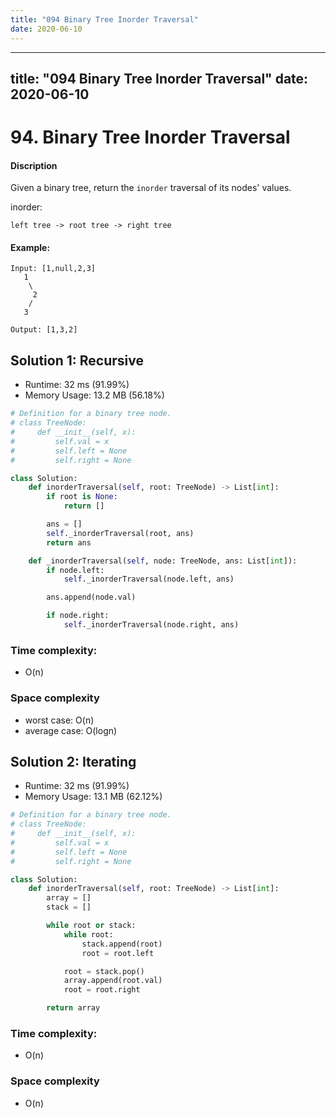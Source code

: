 ```yaml
---
title: "094 Binary Tree Inorder Traversal"
date: 2020-06-10
---
```


---
title: "094 Binary Tree Inorder Traversal"
date: 2020-06-10
---

# 94. Binary Tree Inorder Traversal

#### Discription

Given a binary tree, return the `inorder` traversal of its nodes' values.

inorder:

```
left tree -> root tree -> right tree
``` 

#### Example:

```
Input: [1,null,2,3]
   1
    \
     2
    /
   3

Output: [1,3,2]
```

## Solution 1: Recursive

- Runtime: 32 ms (91.99%)
- Memory Usage: 13.2 MB (56.18%)

```python
# Definition for a binary tree node.
# class TreeNode:
#     def __init__(self, x):
#         self.val = x
#         self.left = None
#         self.right = None

class Solution:
    def inorderTraversal(self, root: TreeNode) -> List[int]:
        if root is None:
            return []

        ans = []
        self._inorderTraversal(root, ans)
        return ans

    def _inorderTraversal(self, node: TreeNode, ans: List[int]):
        if node.left:
            self._inorderTraversal(node.left, ans)

        ans.append(node.val)

        if node.right:
            self._inorderTraversal(node.right, ans)
```

### Time complexity: 

- O(n)

### Space complexity

- worst case: O(n)
- average case: O(logn)

## Solution 2: Iterating

- Runtime: 32 ms (91.99%)
- Memory Usage: 13.1 MB (62.12%)

```python
# Definition for a binary tree node.
# class TreeNode:
#     def __init__(self, x):
#         self.val = x
#         self.left = None
#         self.right = None

class Solution:
    def inorderTraversal(self, root: TreeNode) -> List[int]:
        array = []
        stack = []

        while root or stack:
            while root:
                stack.append(root)
                root = root.left

            root = stack.pop()
            array.append(root.val)
            root = root.right

        return array
```

### Time complexity: 

- O(n)

### Space complexity

- O(n)
